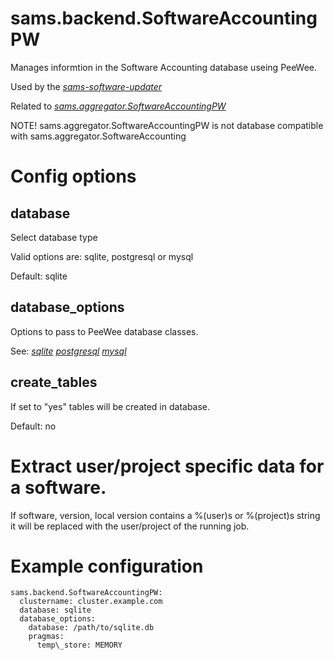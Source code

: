 # sams.backend.SoftwareAccountingPW

Manages informtion in the Software Accounting database useing PeeWee.

Used by the [*sams-software-updater*](../sams-software-updater.md)

Related to [*sams.aggregator.SoftwareAccountingPW*](../aggregator/SoftwareAccountingPW.md)

NOTE! sams.aggregator.SoftwareAccountingPW is not database compatible
with sams.aggregator.SoftwareAccounting

# Config options

## database

Select database type

Valid options are: sqlite, postgresql or mysql

Default: sqlite

## database\_options

Options to pass to PeeWee database classes.

See:
[*sqlite*](https://docs.peewee-orm.com/en/latest/peewee/database.html#using-sqlite)
[*postgresql*](https://docs.peewee-orm.com/en/latest/peewee/database.html#using-postgresql)
[*mysql*](https://docs.peewee-orm.com/en/latest/peewee/database.html#using-mysql)

## create\_tables

If set to "yes" tables will be created in database.

Default: no

# Extract user/project specific data for a software.

If software, version, local version contains a %(user)s or %(project)s string it will be replaced with the user/project of the running job.

# Example configuration

```
sams.backend.SoftwareAccountingPW:
  clustername: cluster.example.com
  database: sqlite
  database_options:
    database: /path/to/sqlite.db
    pragmas:
      temp\_store: MEMORY
```
